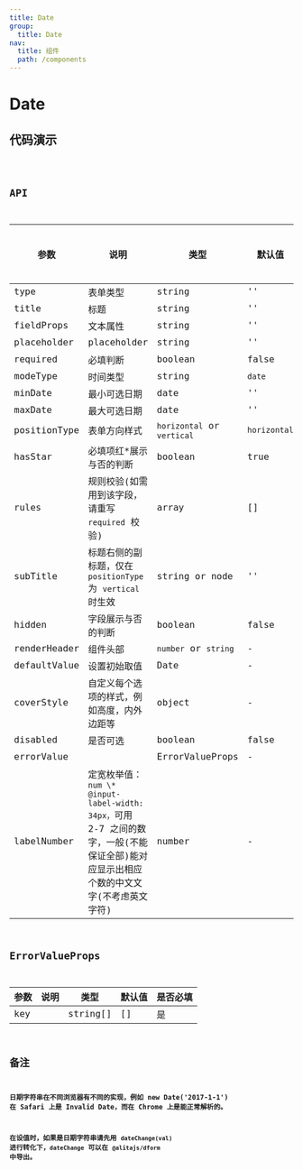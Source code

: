 ```yaml
---
title: Date
group:
  title: Date
nav:
  title: 组件
  path: /components
---
```


# Date

## 代码演示

<code src="./demo/index.tsx" />

## API

| 参数         | 说明                                                                                                                                 | 类型                       | 默认值       | 是否必填 |
| ------------ | ------------------------------------------------------------------------------------------------------------------------------------ | -------------------------- | ------------ | -------- |
| type         | 表单类型                                                                                                                             | string                     | ''           | 是       |
| title        | 标题                                                                                                                                 | string                     | ''           | 是       |
| fieldProps   | 文本属性                                                                                                                             | string                     | ''           | 是       |
| placeholder  | placeholder                                                                                                                          | string                     | ''           | 否       |
| required     | 必填判断                                                                                                                             | boolean                    | false        | 否       |
| modeType     | 时间类型                                                                                                                             | string                     | `date`       | 否       |
| minDate      | 最小可选日期                                                                                                                         | date                       | ''           | 否       |
| maxDate      | 最大可选日期                                                                                                                         | date                       | ''           | 否       |
| positionType | 表单方向样式                                                                                                                         | `horizontal` or `vertical` | `horizontal` | 否       |
| hasStar      | 必填项红\*展示与否的判断                                                                                                             | boolean                    | true         | 否       |
| rules        | 规则校验(如需用到该字段，请重写 `required` 校验)                                                                                     | array                      | []           | 否       |
| subTitle     | 标题右侧的副标题，仅在 `positionType` 为 `vertical` 时生效                                                                           | string or node             | ''           | 否       |
| hidden       | 字段展示与否的判断                                                                                                                   | boolean                    | false        | 否       |
| renderHeader | 组件头部                                                                                                                             | `number` or `string`       | -            | 否       |
| defaultValue | 设置初始取值                                                                                                                         | Date                       | -            | 否       |
| coverStyle   | 自定义每个选项的样式，例如高度，内外边距等                                                                                           | object                     | -            | 否       |
| disabled     | 是否可选                                                                                                                             | boolean                    | false        | 否       |
| errorValue   |                                                                                                                                      | ErrorValueProps            | -            | 否       |
| labelNumber  | 定宽枚举值：`num \* @input-label-width: 34px，`可用 2-7 之间的数字，一般(不能保证全部)能对应显示出相应个数的中文文字(不考虑英文字符) | number                     | -            | 否       |

## ErrorValueProps

| 参数 | 说明 | 类型     | 默认值 | 是否必填 |
| ---- | ---- | -------- | ------ | -------- |
| key  |      | string[] | []     | 是       |

## 备注

**日期字符串在不同浏览器有不同的实现，例如 new Date('2017-1-1') 在 Safari 上是 Invalid Date，而在 Chrome 上是能正常解析的。**

**在设值时，如果是日期字符串请先用 `dateChange(val)` 进行转化下，`dateChange` 可以在 `@alitajs/dform` 中导出。**
